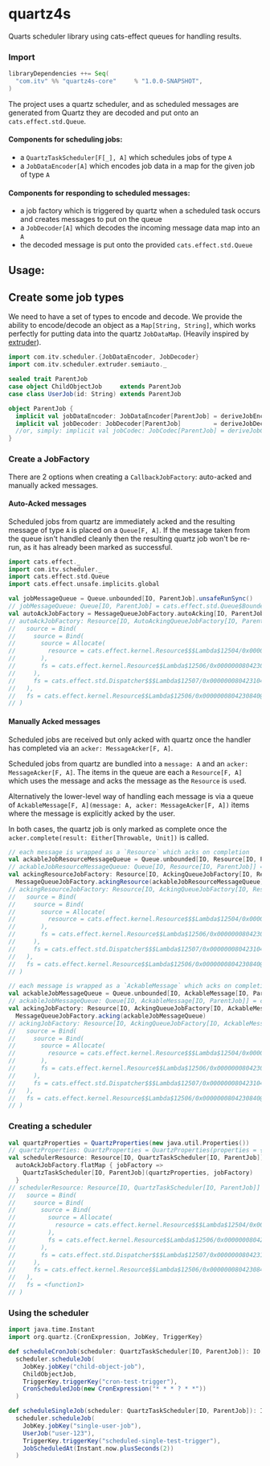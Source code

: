 # quartz4s
Quarts scheduler library using cats-effect queues for handling results.

### Import
```scala
libraryDependencies ++= Seq(
  "com.itv" %% "quartz4s-core"     % "1.0.0-SNAPSHOT",
)
```

The project uses a quartz scheduler, and as scheduled messages are generated from Quartz they are
decoded and put onto an `cats.effect.std.Queue`.

#### Components for scheduling jobs:
* a `QuartzTaskScheduler[F[_], A]` which schedules jobs of type `A`
* a `JobDataEncoder[A]` which encodes job data in a map for the given job of type `A`

#### Components for responding to scheduled messages:
* a job factory which is triggered by quartz when a scheduled task occurs and creates messages to put on the queue
* a `JobDecoder[A]` which decodes the incoming message data map into an `A`
* the decoded message is put onto the provided `cats.effect.std.Queue`


## Usage:

## Create some job types
We need to have a set of types to encode and decode.
We provide the ability to encode/decode an object as a `Map[String, String]`, which works perfectly for 
putting data into the quartz `JobDataMap`. (Heavily inspired by [extruder](https://janstenpickle.github.io/extruder/)).
```scala
import com.itv.scheduler.{JobDataEncoder, JobDecoder}
import com.itv.scheduler.extruder.semiauto._

sealed trait ParentJob
case object ChildObjectJob     extends ParentJob
case class UserJob(id: String) extends ParentJob

object ParentJob {
  implicit val jobDataEncoder: JobDataEncoder[ParentJob] = deriveJobEncoder[ParentJob]
  implicit val jobDecoder: JobDecoder[ParentJob]         = deriveJobDecoder[ParentJob]
  //or, simply: implicit val jobCodec: JobCodec[ParentJob] = deriveJobCodec[ParentJob]
}
```

### Create a JobFactory
There are 2 options when creating a `CallbackJobFactory`: auto-acked and manually acked messages.

#### Auto-Acked messages
Scheduled jobs from quartz are immediately acked and the resulting message of type `A` is placed on a `Queue[F, A]`.
If the message taken from the queue isn't handled cleanly then the resulting quartz job won't be re-run,
as it has already been marked as successful. 
```scala
import cats.effect._
import com.itv.scheduler._
import cats.effect.std.Queue
import cats.effect.unsafe.implicits.global

val jobMessageQueue = Queue.unbounded[IO, ParentJob].unsafeRunSync()
// jobMessageQueue: Queue[IO, ParentJob] = cats.effect.std.Queue$BoundedQueue@4aec4069
val autoAckJobFactory = MessageQueueJobFactory.autoAcking[IO, ParentJob](jobMessageQueue)
// autoAckJobFactory: Resource[IO, AutoAckingQueueJobFactory[IO, ParentJob]] = Bind(
//   source = Bind(
//     source = Bind(
//       source = Allocate(
//         resource = cats.effect.kernel.Resource$$$Lambda$12504/0x000000080421c840@57db6fa1
//       ),
//       fs = cats.effect.kernel.Resource$$Lambda$12506/0x0000000804230840@dbf61d1
//     ),
//     fs = cats.effect.std.Dispatcher$$$Lambda$12507/0x0000000804231040@27c50f19
//   ),
//   fs = cats.effect.kernel.Resource$$Lambda$12506/0x0000000804230840@5889c5b7
// )
```

#### Manually Acked messages
Scheduled jobs are received but only acked with quartz once the handler has completed via an `acker: MessageAcker[F, A]`.

Scheduled jobs from quartz are bundled into a `message: A` and an `acker: MessageAcker[F, A]`.
The items in the queue are each a `Resource[F, A]` which uses the message and acks the message as the `Resource` is `use`d.

Alternatively the lower-level way of handling each message is via a queue of
`AckableMessage[F, A](message: A, acker: MessageAcker[F, A])` items where the message is explicitly acked by the user.

In both cases, the quartz job is only marked as complete once the `acker.complete(result: Either[Throwable, Unit])` is called.
```scala
// each message is wrapped as a `Resource` which acks on completion
val ackableJobResourceMessageQueue = Queue.unbounded[IO, Resource[IO, ParentJob]].unsafeRunSync()
// ackableJobResourceMessageQueue: Queue[IO, Resource[IO, ParentJob]] = cats.effect.std.Queue$BoundedQueue@3942991b
val ackingResourceJobFactory: Resource[IO, AckingQueueJobFactory[IO, Resource, ParentJob]] =
  MessageQueueJobFactory.ackingResource(ackableJobResourceMessageQueue)
// ackingResourceJobFactory: Resource[IO, AckingQueueJobFactory[IO, Resource, ParentJob]] = Bind(
//   source = Bind(
//     source = Bind(
//       source = Allocate(
//         resource = cats.effect.kernel.Resource$$$Lambda$12504/0x000000080421c840@637aae5b
//       ),
//       fs = cats.effect.kernel.Resource$$Lambda$12506/0x0000000804230840@4e5d796e
//     ),
//     fs = cats.effect.std.Dispatcher$$$Lambda$12507/0x0000000804231040@633f20c3
//   ),
//   fs = cats.effect.kernel.Resource$$Lambda$12506/0x0000000804230840@2f699f32
// )

// each message is wrapped as a `AckableMessage` which acks on completion
val ackableJobMessageQueue = Queue.unbounded[IO, AckableMessage[IO, ParentJob]].unsafeRunSync()
// ackableJobMessageQueue: Queue[IO, AckableMessage[IO, ParentJob]] = cats.effect.std.Queue$BoundedQueue@26477ec8
val ackingJobFactory: Resource[IO, AckingQueueJobFactory[IO, AckableMessage, ParentJob]] =
  MessageQueueJobFactory.acking(ackableJobMessageQueue)
// ackingJobFactory: Resource[IO, AckingQueueJobFactory[IO, AckableMessage, ParentJob]] = Bind(
//   source = Bind(
//     source = Bind(
//       source = Allocate(
//         resource = cats.effect.kernel.Resource$$$Lambda$12504/0x000000080421c840@7c5c544e
//       ),
//       fs = cats.effect.kernel.Resource$$Lambda$12506/0x0000000804230840@61f0c433
//     ),
//     fs = cats.effect.std.Dispatcher$$$Lambda$12507/0x0000000804231040@38fc83d
//   ),
//   fs = cats.effect.kernel.Resource$$Lambda$12506/0x0000000804230840@73d57340
// )
```

### Creating a scheduler
```scala
val quartzProperties = QuartzProperties(new java.util.Properties())
// quartzProperties: QuartzProperties = QuartzProperties(properties = {})
val schedulerResource: Resource[IO, QuartzTaskScheduler[IO, ParentJob]] =
  autoAckJobFactory.flatMap { jobFactory => 
    QuartzTaskScheduler[IO, ParentJob](quartzProperties, jobFactory)
  }
// schedulerResource: Resource[IO, QuartzTaskScheduler[IO, ParentJob]] = Bind(
//   source = Bind(
//     source = Bind(
//       source = Bind(
//         source = Allocate(
//           resource = cats.effect.kernel.Resource$$$Lambda$12504/0x000000080421c840@57db6fa1
//         ),
//         fs = cats.effect.kernel.Resource$$Lambda$12506/0x0000000804230840@dbf61d1
//       ),
//       fs = cats.effect.std.Dispatcher$$$Lambda$12507/0x0000000804231040@27c50f19
//     ),
//     fs = cats.effect.kernel.Resource$$Lambda$12506/0x0000000804230840@5889c5b7
//   ),
//   fs = <function1>
// )
```

### Using the scheduler
```scala
import java.time.Instant
import org.quartz.{CronExpression, JobKey, TriggerKey}

def scheduleCronJob(scheduler: QuartzTaskScheduler[IO, ParentJob]): IO[Option[Instant]] =
  scheduler.scheduleJob(
    JobKey.jobKey("child-object-job"),
    ChildObjectJob,
    TriggerKey.triggerKey("cron-test-trigger"),
    CronScheduledJob(new CronExpression("* * * ? * *"))
  )

def scheduleSingleJob(scheduler: QuartzTaskScheduler[IO, ParentJob]): IO[Option[Instant]] =
  scheduler.scheduleJob(
    JobKey.jobKey("single-user-job"),
    UserJob("user-123"),
    TriggerKey.triggerKey("scheduled-single-test-trigger"),
    JobScheduledAt(Instant.now.plusSeconds(2))
  )
```
